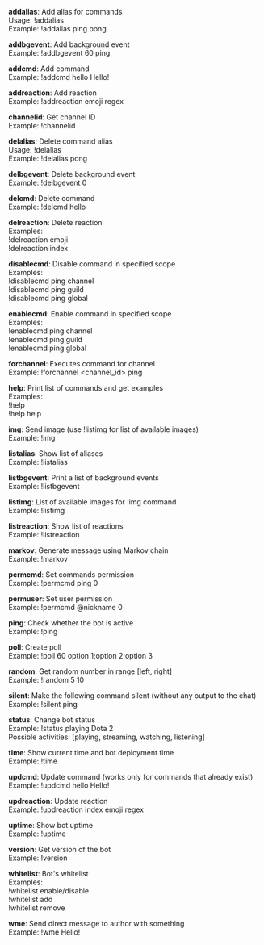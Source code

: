 **addalias**: Add alias for commands  
    Usage: !addalias <command> <alias>  
    Example: !addalias ping pong

**addbgevent**: Add background event  
    Example: !addbgevent 60 ping

**addcmd**: Add command  
    Example: !addcmd hello Hello!

**addreaction**: Add reaction  
    Example: !addreaction emoji regex

**channelid**: Get channel ID  
    Example: !channelid

**delalias**: Delete command alias  
    Usage: !delalias <alias>  
    Example: !delalias pong

**delbgevent**: Delete background event  
    Example: !delbgevent 0

**delcmd**: Delete command  
    Example: !delcmd hello

**delreaction**: Delete reaction  
    Examples:  
        !delreaction emoji  
        !delreaction index

**disablecmd**: Disable command in specified scope  
    Examples:  
        !disablecmd ping channel  
        !disablecmd ping guild  
        !disablecmd ping global

**enablecmd**: Enable command in specified scope  
    Examples:  
        !enablecmd ping channel  
        !enablecmd ping guild  
        !enablecmd ping global

**forchannel**: Executes command for channel  
    Example: !forchannel <channel_id> ping

**help**: Print list of commands and get examples  
    Examples:  
        !help  
        !help help

**img**: Send image (use !listimg for list of available images)  
    Example: !img

**listalias**: Show list of aliases  
    Example: !listalias

**listbgevent**: Print a list of background events  
    Example: !listbgevent

**listimg**: List of available images for !img command  
    Example: !listimg

**listreaction**: Show list of reactions  
    Example: !listreaction

**markov**: Generate message using Markov chain  
    Example: !markov

**permcmd**: Set commands permission  
    Example: !permcmd ping 0

**permuser**: Set user permission  
    Example: !permcmd @nickname 0

**ping**: Check whether the bot is active  
    Example: !ping

**poll**: Create poll  
    Example: !poll 60 option 1;option 2;option 3

**random**: Get random number in range [left, right]  
    Example: !random 5 10

**silent**: Make the following command silent (without any output to the chat)  
    Example: !silent ping

**status**: Change bot status  
    Example: !status playing Dota 2  
    Possible activities: [playing, streaming, watching, listening]

**time**: Show current time and bot deployment time  
    Example: !time

**updcmd**: Update command (works only for commands that already exist)  
    Example: !updcmd hello Hello!

**updreaction**: Update reaction  
    Example: !updreaction index emoji regex

**uptime**: Show bot uptime  
    Example: !uptime

**version**: Get version of the bot  
    Example: !version

**whitelist**: Bot's whitelist  
    Examples:  
        !whitelist enable/disable  
        !whitelist add  
        !whitelist remove

**wme**: Send direct message to author with something  
    Example: !wme Hello!
